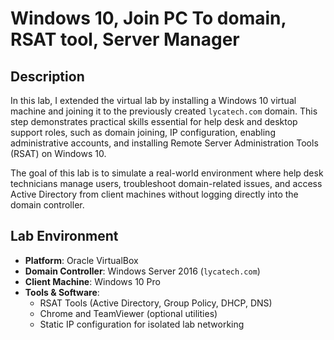 # Windows 10, Join PC To domain, RSAT tool, Server Manager

## Description
In this lab, I extended the virtual lab by installing a Windows 10 virtual machine and joining it to the previously created `lycatech.com` domain. This step demonstrates practical skills essential for help desk and desktop support roles, such as domain joining, IP configuration, enabling administrative accounts, and installing Remote Server Administration Tools (RSAT) on Windows 10.

The goal of this lab is to simulate a real-world environment where help desk technicians manage users, troubleshoot domain-related issues, and access Active Directory from client machines without logging directly into the domain controller.

## Lab Environment

- **Platform**: Oracle VirtualBox  
- **Domain Controller**: Windows Server 2016 (`lycatech.com`)  
- **Client Machine**: Windows 10 Pro  
- **Tools & Software**:
  - RSAT Tools (Active Directory, Group Policy, DHCP, DNS)
  - Chrome and TeamViewer (optional utilities)
  - Static IP configuration for isolated lab networking
 
